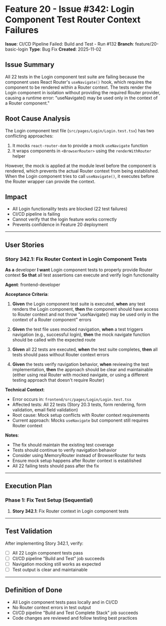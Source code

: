 # Feature 20 - Issue #342: Login Component Test Router Context Failures

**Issue**: CI/CD Pipeline Failed: Build and Test - Run #132
**Branch**: feature/20-basic-login
**Type**: Bug Fix
**Created**: 2025-11-02

## Issue Summary

All 22 tests in the Login component test suite are failing because the component uses React Router's `useNavigate()` hook, which requires the component to be rendered within a Router context. The tests render the Login component in isolation without providing the required Router provider, causing a runtime error: "useNavigate() may be used only in the context of a Router component."

## Root Cause Analysis

The Login component test file (`src/pages/Login/Login.test.tsx`) has two conflicting approaches:
1. It mocks `react-router-dom` to provide a mock `useNavigate` function
2. It wraps components in `<BrowserRouter>` using the `renderWithRouter` helper

However, the mock is applied at the module level before the component is rendered, which prevents the actual Router context from being established. When the Login component tries to call `useNavigate()`, it executes before the Router wrapper can provide the context.

## Impact

- All Login functionality tests are blocked (22 test failures)
- CI/CD pipeline is failing
- Cannot verify that the login feature works correctly
- Prevents confidence in Feature 20 deployment

---

## User Stories

### Story 342.1: Fix Router Context in Login Component Tests

**As a** developer
**I want** Login component tests to properly provide Router context
**So that** all test assertions can execute and verify login functionality

**Agent**: frontend-developer

**Acceptance Criteria**:

1. **Given** the Login component test suite is executed, **when** any test renders the Login component, **then** the component should have access to Router context and not throw "useNavigate() may be used only in the context of a Router component" errors

2. **Given** the test file uses mocked navigation, **when** a test triggers navigation (e.g., successful login), **then** the mock navigate function should be called with the expected route

3. **Given** all 22 tests are executed, **when** the test suite completes, **then** all tests should pass without Router context errors

4. **Given** the tests verify navigation behavior, **when** reviewing the test implementation, **then** the approach should be clear and maintainable (either using real Router with mocked navigate, or using a different testing approach that doesn't require Router)

**Technical Context**:
- Error occurs in: `frontend/src/pages/Login/Login.test.tsx`
- Affected tests: All 22 tests (Story 20.3 tests, form rendering, form validation, email field validation)
- Root cause: Mock setup conflicts with Router context requirements
- Current approach: Mocks `useNavigate` but component still requires Router context

**Notes**:
- The fix should maintain the existing test coverage
- Tests should continue to verify navigation behavior
- Consider using MemoryRouter instead of BrowserRouter for tests
- Ensure mock setup happens after Router context is established
- All 22 failing tests should pass after the fix

---

## Execution Plan

### Phase 1: Fix Test Setup (Sequential)
1. **Story 342.1**: Fix Router context in Login component tests

---

## Test Validation

After implementing Story 342.1, verify:
- [ ] All 22 Login component tests pass
- [ ] CI/CD pipeline "Build and Test" job succeeds
- [ ] Navigation mocking still works as expected
- [ ] Test output is clear and maintainable

---

## Definition of Done

- All Login component tests pass locally and in CI/CD
- No Router context errors in test output
- CI/CD pipeline "Build and Test Complete Stack" job succeeds
- Code changes are reviewed and follow testing best practices

